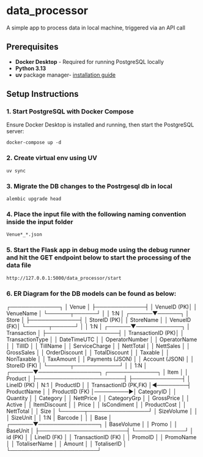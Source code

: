 # data_processor

A simple app to process data in local machine, triggered via an API call

## Prerequisites

- **Docker Desktop** - Required for running PostgreSQL locally
- **Python 3.13**
- **uv** package manager- [installation guide](https://docs.astral.sh/uv/guides/install-python/)

## Setup Instructions

### 1. Start PostgreSQL with Docker Compose

Ensure Docker Desktop is installed and running, then start the PostgreSQL server:

`docker-compose up -d`

### 2. Create virtual env using UV

`uv sync`

### 3. Migrate the DB changes to the Postrgesql db in local

`alembic upgrade head`

### 4. Place the input file with the following naming convention inside the input folder

`Venue*_*.json`

### 5. Start the Flask app in debug mode using the debug runner and hit the GET endpoint below to start the processing of the data file

`http://127.0.0.1:5000/data_processor/start`


### 6. ER Diagram for the DB models can be found as below:
┌─────────────┐
│   Venue     │
├─────────────┤
│ VenueID (PK)│
│ VenueName   │
└──────┬──────┘
       │
       │ 1:N
       │
┌──────▼──────┐
│   Store     │
├─────────────┤
│ StoreID (PK)│
│ StoreName   │
│ VenueID (FK)│
└──────┬──────┘
       │
       │ 1:N
       │
┌──────▼────────────┐
│   Transaction     │
├───────────────────┤
│ TransactionID (PK)│
│ TransactionType   │
│ DateTimeUTC       │
│ OperatorNumber    │
│ OperatorName      │
│ TillID            │
│ TillName          │
│ ServiceCharge     │
│ NettTotal         │
│ NettSales         │
│ GrossSales        │
│ OrderDiscount     │
│ TotalDiscount     │
│ Taxable           │
│ NonTaxable        │
│ TaxAmount         │
│ Payments (JSON)   │
│ Account (JSON)    │
│ StoreID (FK)      │
└──────┬────────────┘
       │
       │ 1:N
       │
┌──────▼────────────────┐         ┌─────────────┐
│       Item            │         │   Product   │
├───────────────────────┤         ├─────────────┤
│ LineID (PK)           │    N:1  │ ProductID   │
│ TransactionID (PK,FK) │◄────────┤ ProductName │
│ ProductID (FK)        │─────────►│ CategoryID  │
│ Quantity              │         │ Category    │
│ NettPrice             │         │ CategoryGrp │
│ GrossPrice            │         │ Active      │
│ ItemDiscount          │         │ Price       │
│ IsCondiment           │         │ ProductCost │
│ NettTotal             │         │ Size        │
└──────┬────────────────┘         │ SizeVolume  │
       │                          │ SizeUnit    │
       │ 1:N                      │ Barcode     │
       │                          │ Base        │
┌──────▼────────────────┐         │ BaseVolume  │
│       Promo           │         │ BaseUnit    │
├───────────────────────┤         └─────────────┘
│ id (PK)               │
│ LineID (FK)           │
│ TransactionID (FK)    │
│ PromoID               │
│ PromoName             │
│ TotaliserName         │
│ Amount                │
│ TotaliserID           │
└───────────────────────┘
